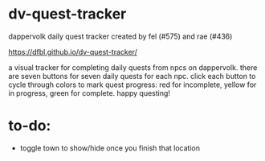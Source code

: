 # dv-quest-tracker
dappervolk daily quest tracker
created by fel (#575) and rae (#436)

https://dfbl.github.io/dv-quest-tracker/

a visual tracker for completing daily quests from npcs on dappervolk. there are seven buttons for seven daily quests for each npc. click each button to cycle through colors to mark quest progress: red for incomplete, yellow for in progress, green for complete. happy questing!

# to-do:
- toggle town to show/hide once you finish that location
